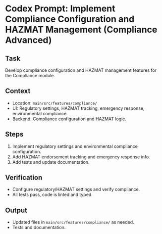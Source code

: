 # Codex Prompt: Implement Compliance Configuration and HAZMAT Management (Compliance Advanced)

## Task
Develop compliance configuration and HAZMAT management features for the Compliance module.

## Context
- Location: `main/src/features/compliance/`
- UI: Regulatory settings, HAZMAT tracking, emergency response, environmental compliance.
- Backend: Compliance configuration and HAZMAT logic.

## Steps
1. Implement regulatory settings and environmental compliance configuration.
2. Add HAZMAT endorsement tracking and emergency response info.
3. Add tests and update documentation.

## Verification
- Configure regulatory/HAZMAT settings and verify compliance.
- All tests pass, code is linted and typed.

## Output
- Updated files in `main/src/features/compliance/` as needed.
- Tests and documentation.
